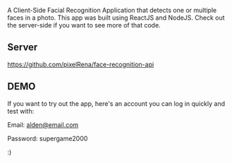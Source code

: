 A Client-Side Facial Recognition Application that detects one or multiple faces in a photo.
This app was built using ReactJS and NodeJS.
Check out the server-side if you want to see more of that code.

## Server
https://github.com/pixelRena/face-recognition-api


## DEMO
If you want to try out the app, here's an account you can log in quickly and test with:

Email: alden@email.com

Password: supergame2000


:)
